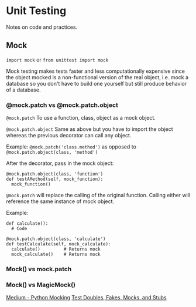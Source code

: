 # Unit Testing
Notes on code and practices.

## Mock
`import mock` or `from unittest import mock`

Mock testing makes tests faster and less computationally expensive since the object mocked is a non-functional version of the real object, i.e. mock a database so you don't have to build one yourself but still produce behavior of a database.  

### @mock.patch vs @mock.patch.object
`@mock.patch` To use a function, class, object as a mock object.

`@mock.patch.object` Same as above but you have to import the object whereas the previous decorator can call any object.  

Example: `@mock.patch('class.method')` as opposed to `@mock.patch.object(class, 'method')`

After the decorator, pass in the mock object:

```
@mock.patch.object(class, 'function')
def testAMethod(self, mock_function):
  mock_function()
```

`@mock.patch` will replace the calling of the original function.  Calling either will reference the same instance of mock object.

Example:

```
def calculate():
  # Code

@mock.patch.object(class, 'calculate')
def testCalculate(self, mock_calculate):
  calculate()         # Returns mock
  mock_calculate()    # Returns mock
```

### Mock() vs mock.patch


### Mock() vs MagicMock()


[Medium - Python Mocking](https://medium.com/python-pandemonium/python-mocking-you-are-a-tricksy-beast-6c4a1f8d19b2)
[Test Doubles, Fakes, Mocks, and Stubs](https://blog.pragmatists.com/test-doubles-fakes-mocks-and-stubs-1a7491dfa3da)
